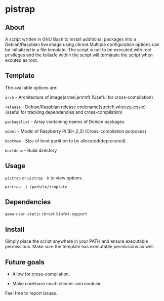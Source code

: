 # pistrap

## About
A script written in GNU Bash to install additional packages into a Debian/Raspbian live image using chroot.Multiple configuration options can be initialized in a file template. The script is not to be executed with root privileges and the failsafe within the script will terminate the script when excuted as root.


## Template
The available options are:

`arch` - Architecture of image(armel,armhf) (Useful for cross-compilation)

`release` - Debian/Raspbian release codename(stretch,wheezy,jessie) (useful for tracking dependencies and cross-compilation)

`packagelist` - Array containing names of Debian packages

`model` - Model of Raspberry Pi (B+,2,3) (Cross-compilation purposes)

`bootmem` - Size of boot partition to be allocated(deprecated)

`buildenv` - Build directory





## Usage
`pistrap` or `pistrap -h` to view options.

`pistrap -i /path/to/template`

## Dependencies
`qemu-user-static` `chroot` `binfmt-support`

## Install

Simply place the script anywhere in your PATH and ensure executable permissions. Make sure the template has executable permissions as well.


## Future goals

- Allow for cross-compilation.

- Make codebase much cleaner and modular.




Feel free to report issues.    
